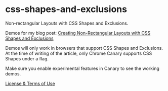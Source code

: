 css-shapes-and-exclusions
=========================

Non-rectangular Layouts with CSS Shapes and Exclusions.

Demos for my blog post: [Creating Non-Rectangular Layouts with CSS Shapes and Exclusions](http://sarasoueidan.com/blog/css-shapes-and-exclusions/)

Demos will only work in browsers that support CSS Shapes and Exclusions. At the time of writing of the article, only Chrome Canary supports CSS Shapes under a flag.

Make sure you enable experimental features in Canary to see the working demos.

[License & Terms of Use](http://sarasoueidan.com/license.html)
